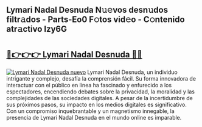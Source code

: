 ## Lymari Nadal Desnuda N𝚞𝚎vos desn𝚞dos filtr𝚊dos - Parts-Eo0 F𝚘tos vid𝚎o - C𝚘ntenido atr𝚊ctivo Izy6G

# <h2><a href="http://mb0cuu.tromn.icu/?c=Lymari+Nadal+Desnuda">🔗👉👉👉 Lymari Nadal Desnuda 🔗🔗</a></h2>

[![Lymari Nadal Desnuda nuevo](https://i.imgur.com/pEAQMta.gif)](http://mb0cuu.tromn.icu/?c=Lymari+Nadal+Desnuda)
Lymari Nadal Desnuda, un individuo intrigante y complejo, desafía la comprensión fácil. Su forma innovadora de interactuar con el público en línea ha fascinado y enfurecido a los espectadores, encendiendo debates sobre la privacidad, la moralidad y las complejidades de las sociedades digitales. A pesar de la incertidumbre de sus próximos pasos, su impacto en los medios digitales es significativo. Con un compromiso inquebrantable y un magnetismo innegable, la presencia de Lymari Nadal Desnuda en el mundo online es imparable.
